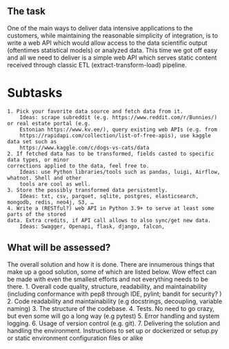 ## The task

One of the main ways to deliver data intensive applications to the customers, while maintaining
the reasonable simplicity of integration, is to write a web API which would allow access to the
data scientific output (oftentimes statistical models) or analyzed data. This time we got off easy
and all we need to deliver is a simple web API which serves static content received through
classic ETL (extract-transform-load) pipeline.

# Subtasks
    1. Pick your favorite data source and fetch data from it.
        Ideas: scrape subreddit (e.g. https://www.reddit.com/r/Bunnies/) or real estate portal (e.g.
        Estonian https://www.kv.ee/), query existing web APIs (e.g. from
        https://rapidapi.com/collection/list-of-free-apis), use kaggle data set such as
        https://www.kaggle.com/c/dogs-vs-cats/data
    2. If fetched data has to be transformed, fields casted to specific data types, or minor
    corrections applied to the data, feel free to.
        Ideas: use Python libraries/tools such as pandas, luigi, Airflow, whatnot. Shell and other
        tools are cool as well.
    3. Store the possibly transformed data persistently.
        Ideas: txt, csv, parquet, sqlite, postgres, elasticsearch, mongodb, redis, neo4j, S3, …
    4. Write a (RESTful?) web API in Python 3.9+ to serve at least some parts of the stored
    data. Extra credits, if API call allows to also sync/get new data.
        Ideas: Swagger, Openapi, flask, django, falcon, 

## What will be assessed?
The overall solution and how it is done. There are innumerous things that make up a good
solution, some of which are listed below. Wow effect can be made with even the smallest efforts
and not everything needs to be there.
    1. Overall code quality, structure, readability, and maintainability (including conformance
    with pep8 through IDE, pylint; bandit for security? )
    2. Code readability and maintainability (e.g docstrings, decoupling, variable naming)
    3. The structure of the codebase.
    4. Tests. No need to go crazy, but even some will go a long way (e.g pytest)
    5. Error handling and system logging.
    6. Usage of version control (e.g. git).
    7. Delivering the solution and handling the environment. Instructions to set up or
    dockerized or setup.py or static environment configuration files or alike